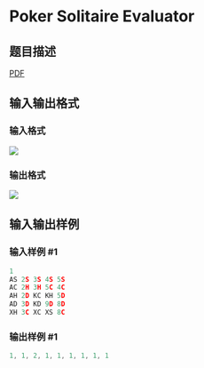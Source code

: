 # Poker Solitaire Evaluator

## 题目描述

[problemUrl]: https://uva.onlinejudge.org/index.php?option=com_onlinejudge&Itemid=8&category=6&page=show_problem&problem=392

[PDF](https://uva.onlinejudge.org/external/4/p451.pdf)

## 输入输出格式

### 输入格式

![](https://cdn.luogu.com.cn/upload/vjudge_pic/UVA451/552eed77cd88570d659248867d7c8f9309c9caa1.png)

### 输出格式

![](https://cdn.luogu.com.cn/upload/vjudge_pic/UVA451/41ccc5d8b3a53c06e0a436aaf5b33010eee3a67f.png)

## 输入输出样例

### 输入样例 #1

```cpp
1
AS 2S 3S 4S 5S
AC 2H 3H 5C 4C
AH 2D KC KH 5D
AD 3D KD 9D 8D
XH 3C XC XS 8C
```


### 输出样例 #1

```cpp
1, 1, 2, 1, 1, 1, 1, 1, 1
```


